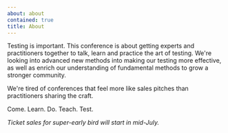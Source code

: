 ```yaml
---
about: about
contained: true
title: About
---
```


Testing is important.
This conference is about getting experts and practitioners together to talk, learn and practice the art of testing. We're looking into advanced new methods into making our testing more effective, as well as enrich our understanding of fundamental methods to grow a stronger community.

We're tired of conferences that feel more like sales pitches than practitioners sharing the craft.

Come. Learn. Do. Teach. Test.

<i>Ticket sales for super-early bird will start in mid-July.</i>
<!--
<div style="font-size:xx-large" style="appearance=button;color=green;">
<input type="button" onclick="location.href='https://holvi.com/shop/ETC2018/';" value="Buy a ticket here" style="
    background-color: #12bd12;
    color: white;
    border-radius: 15px;
    font: bold 10pt verdana;
    border: none;
    padding: 10px;
">
</div>
-->
